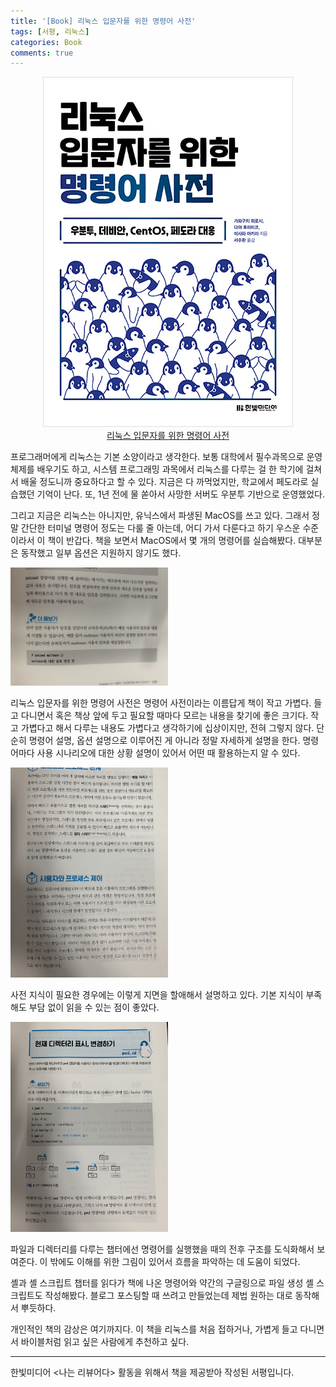 ```yaml
---
title: '[Book] 리눅스 입문자를 위한 명령어 사전'
tags: [서평, 리눅스]
categories: Book
comments: true
---
```


<div align="center">
    <img src="/assets/img/linux-command/book.jpg" alt="리눅스 입문자를 위한 명령어 사전"><br />
    <a href="https://www.hanbit.co.kr/store/books/look.php?p_code=B4300598719">리눅스 입문자를 위한 명령어 사전</a>
</div>

프로그래머에게 리눅스는 기본 소양이라고 생각한다. 보통 대학에서 필수과목으로 운영체제를 배우기도 하고, 시스템 프로그래밍 과목에서 리눅스를 다루는 걸 한 학기에 걸쳐서 배울 정도니까 중요하다고 할 수 있다. 지금은 다 까먹었지만, 학교에서 페도라로 실습했던 기억이 난다. 또, 1년 전에 물 쏟아서 사망한 서버도 우분투 기반으로 운영했었다.

그리고 지금은 리눅스는 아니지만, 유닉스에서 파생된 MacOS를 쓰고 있다. 그래서 정말 간단한 터미널 명령어 정도는 다룰 줄 아는데, 어디 가서 다룬다고 하기 우스운 수준이라서 이 책이 반갑다. 책을 보면서 MacOS에서 몇 개의 명령어를 실습해봤다. 대부분은 동작했고 일부 옵션은 지원하지 않기도 했다.

<img alt="seo" title="book 2" src="/assets/img/linux-command/book-2.jpg" width="50%">

리눅스 입문자를 위한 명령어 사전은 명령어 사전이라는 이름답게 책이 작고 가볍다. 들고 다니면서 혹은 책상 앞에 두고 필요할 때마다 모르는 내용을 찾기에 좋은 크기다. 작고 가볍다고 해서 다루는 내용도 가볍다고 생각하기에 십상이지만, 전혀 그렇지 않다. 단순히 명령어 설명, 옵션 설명으로 이루어진 게 아니라 정말 자세하게 설명을 한다. 명령어마다 사용 시나리오에 대한 상황 설명이 있어서 어떤 때 활용하는지 알 수 있다.

<img alt="seo" title="book 1" src="/assets/img/linux-command/book-1.jpg" width="50%">

사전 지식이 필요한 경우에는 이렇게 지면을 할애해서 설명하고 있다. 기본 지식이 부족해도 부담 없이 읽을 수 있는 점이 좋았다.

<img alt="seo" title="book 3" src="/assets/img/linux-command/book-3.jpg" width="50%">

파일과 디렉터리를 다루는 챕터에선 명령어를 실행했을 때의 전후 구조를 도식화해서 보여준다. 이 밖에도 이해를 위한 그림이 있어서 흐름을 파악하는 데 도움이 되었다.

셸과 셸 스크립트 챕터를 읽다가 책에 나온 명령어와 약간의 구글링으로 파일 생성 셸 스크립트도 작성해봤다. 블로그 포스팅할 때 쓰려고 만들었는데 제법 원하는 대로 동작해서 뿌듯하다. 

개인적인 책의 감상은 여기까지다. 
이 책을 리눅스를 처음 접하거나, 가볍게 들고 다니면서 바이블처럼 읽고 싶은 사람에게 추천하고 싶다. 

---

한빛미디어 <나는 리뷰어다\> 활동을 위해서 책을 제공받아 작성된 서평입니다.